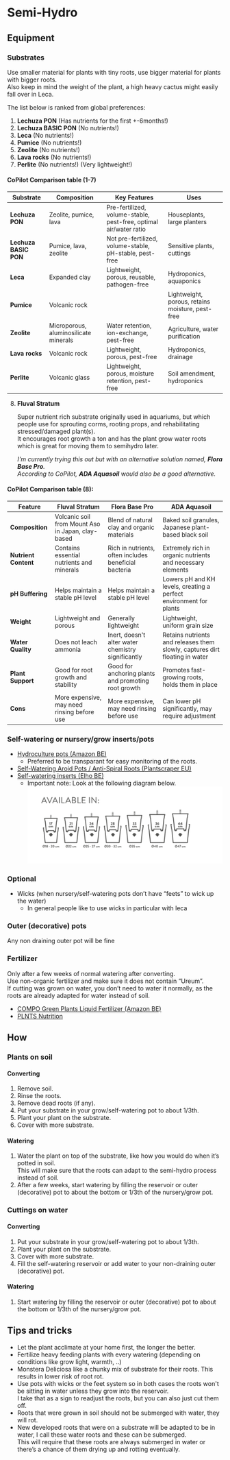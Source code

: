 # Semi-Hydro

## Equipment

### Substrates

Use smaller material for plants with tiny roots, use bigger material for plants with bigger roots.  
Also keep in mind the weight of the plant, a high heavy cactus might easily fall over in Leca.

The list below is ranked from global preferences:
1. __Lechuza PON__ (Has nutrients for the first +-6months!)
2. __Lechuza BASIC PON__ (No nutrients!)
3. __Leca__ (No nutrients!)
4. __Pumice__ (No nutrients!)
5. __Zeolite__ (No nutrients!)
6. __Lava rocks__ (No nutrients!)
7. __Perlite__ (No nutrients!) (Very lightweight!)

#### CoPilot Comparison table (1-7)

| Substrate | Composition | Key Features | Uses |
| --- | --- | --- | --- |
| **Lechuza PON** | Zeolite, pumice, lava | Pre-fertilized, volume-stable, pest-free, optimal air/water ratio | Houseplants, large planters |
| **Lechuza BASIC PON** | Pumice, lava, zeolite | Not pre-fertilized, volume-stable, pH-stable, pest-free | Sensitive plants, cuttings |
| **Leca**        | Expanded clay | Lightweight, porous, reusable, pathogen-free | Hydroponics, aquaponics |
| **Pumice**      | Volcanic rock | | Lightweight, porous, retains moisture, pest-free | Horticulture, bonsai |
| **Zeolite**     | Microporous, aluminosilicate minerals| Water retention, ion-exchange, pest-free | Agriculture, water purification |
| **Lava rocks**  | Volcanic rock | Lightweight, porous, pest-free | Hydroponics, drainage |
| **Perlite**     | Volcanic glass | Lightweight, porous, moisture retention, pest-free | Soil amendment, hydroponics |

8. __Fluval Stratum__

   Super nutrient rich substrate originally used in aquariums, but which people use for sprouting corms, rooting props, and rehabilitating stressed/damaged plant(s).  
   It encourages root growth a ton and has the plant grow water roots which is great for moving them to semihydro later.  

   *I'm currently trying this out but with an alternative solution named, __Flora Base Pro__.*  
   *According to CoPilot, __ADA Aquasoil__ would also be a good alternative.*

#### CoPilot Comparison table (8):
| Feature | Fluval Stratum | Flora Base Pro | ADA Aquasoil |
| --- | --- | --- | --- |
| **Composition** | Volcanic soil from Mount Aso in Japan, clay-based | Blend of natural clay and organic materials | Baked soil granules, Japanese plant-based black soil |
| **Nutrient Content** | Contains essential nutrients and minerals | Rich in nutrients, often includes beneficial bacteria | Extremely rich in organic nutrients and necessary elements |
| **pH Buffering** | Helps maintain a stable pH level | Helps maintain a stable pH level | Lowers pH and KH levels, creating a perfect environment for plants |
| **Weight** | Lightweight and porous | Generally lightweight | Lightweight, uniform grain size |
| **Water Quality** | Does not leach ammonia | Inert, doesn't alter water chemistry significantly | Retains nutrients and releases them slowly, captures dirt floating in water |
| **Plant Support** | Good for root growth and stability | Good for anchoring plants and promoting root growth | Promotes fast-growing roots, holds them in place |
| **Cons** | More expensive, may need rinsing before use | More expensive, may need rinsing before use | Can lower pH significantly, may require adjustment |

### Self-watering or nursery/grow inserts/pots

* [Hydroculture pots (Amazon BE)](https://www.amazon.com.be/Hydrocultuurmanden-plantenbakken-kunststof-herbruikbaar-hydrocultuur/dp/B07MFTB1DX/ref=sr_1_53_sspa)
    * Preferred to be transparant for easy monitoring of the roots.
* [Self-Watering Aroid Pots / Anti-Spiral Roots (Plantscraper EU)](https://plantscraper.com/products/self-watering-aroid-pots)
* [Self-watering inserts (Elho BE)](https://www.elho.com/be/producten/self-watering-insert/self-watering-insert-28cm-living-black/?scroll=305)
    * Important note: Look at the following diagram below.
  ![](/Pictures/elho-selfwatering-sizeguide.jpeg)

### Optional

* Wicks (when nursery/self-watering pots don’t have “feets” to wick up the water)
    * In general people like to use wicks in particular with leca

### Outer (decorative) pots

Any non draining outer pot will be fine

### Fertilizer

Only after a few weeks of normal watering after converting.  
Use non-organic fertilizer and make sure it does not contain “Ureum”.  
If cutting was grown on water, you don’t need to water it normally, as the roots are already adapted for water instead of soil.

* [COMPO Green Plants Liquid Fertilizer (Amazon BE)](https://www.amazon.com.be/COMPO-liquid-fertilizer-green-plants)
* [PLNTS Nutrition](https://plnts.com/nl/product/plnts-nutrition-500ml)

## How

### Plants on soil

#### Converting
1. Remove soil.
2. Rinse the roots.
3. Remove dead roots (if any).
4. Put your substrate in your grow/self-watering pot to about 1/3th.
5. Plant your plant on the substrate.
6. Cover with more substrate.
   
#### Watering

1. Water the plant on top of the substrate, like how you would do when it’s potted in soil.  
   This will make sure that the roots can adapt to the semi-hydro process instead of soil.
3. After a few weeks, start watering by filling the reservoir or outer (decorative) pot to about the bottom or 1/3th of the nursery/grow pot.
   
### Cuttings on water

#### Converting

1. Put your substrate in your grow/self-watering pot to about 1/3th.
2. Plant your plant on the substrate.
3. Cover with more substrate.
4. Fill the self-watering reservoir or add water to your non-draining outer (decorative) pot.

#### Watering

1. Start watering by filling the reservoir or outer (decorative) pot to about the bottom or 1/3th of the nursery/grow pot.

## Tips and tricks

* Let the plant acclimate at your home first, the longer the better.
* Fertilize heavy feeding plants with every watering (depending on conditions like grow light, warmth, ..)
* Monstera Deliciosa like a chunky mix of substrate for their roots. This results in lower risk of root rot.
* Use pots with wicks or the feet system so in both cases the roots won't be sitting in water unless they grow into the reservoir.  
  I take that as a sign to readjust the roots, but you can also just cut them off.
* Roots that were grown in soil should not be submerged with water, they will rot.
* New developed roots that were on a substrate will be adapted to be in water, I call these water roots and these can be submerged.  
  This will require that these roots are always submerged in water or there’s a chance of them drying up and rotting eventually.

